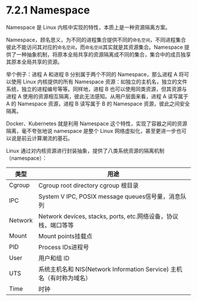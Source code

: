# 7.2.1 Namespace

Namespace 是 Linux 内核中实现的特性，本质上是一种资源隔离方案。

Namespace，顾名思义，为不同的进程集合提供不同的`命名空间`，不同进程集合彼此不能访问其对应的`命名空间`，而`命名空间`其实就是其资源集合。Namespace 提供了一种抽象机制，将原本全局共享的资源隔离成不同的集合，集合中的成员独享其原本全局共享的资源。

举个例子：进程 A 和进程 B 分别属于两个不同的 Namespace，那么进程 A 将可以使用 Linux 内核提供的所有 Namespace 资源：如独立的主机名，独立的文件系统，独立的进程编号等等。同样地，进程 B 也可以使用同类资源，但其资源与进程 A 使用的资源相互隔离，彼此无法感知。从用户层面来看，进程 A 读写属于 A 的 Namespace 资源，进程 B 读写属于 B 的 Namespace 资源，彼此之间安全隔离。


Docker、Kubernetes 就是利用 Namespace 这个特性，实现了容器之间的资源隔离，毫不夸张地说 namespace 是整个 Linux 网络虚拟化，甚至更进一步也可以说是前云计算潮流的基石。

Linux 通过对内核资源进行封装抽象，提供了八类系统资源的隔离机制（namespace）：

|  类型   | 用途  |
|  ----  | ----  |
| Cgroup  | Cgroup root directory cgroup 根目录 |
| IPC  | System V IPC, POSIX message queues信号量，消息队列 |
| Network  | Network devices, stacks, ports, etc.网络设备，协议栈，端口等等 |
| Mount  | Mount points挂载点 |
| PID  | Process IDs进程号 |
| User  | 用户和组 ID |
| UTS  | 系统主机名和 NIS(Network Information Service) 主机名（有时称为域名） |
| Time  | 时钟 |